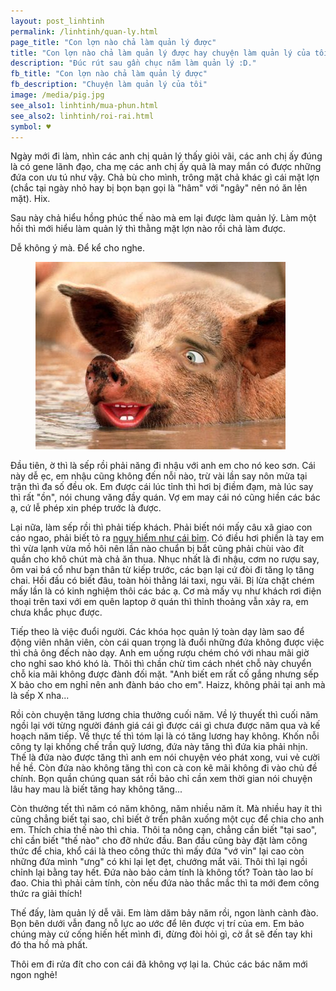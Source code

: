 ```yaml
---
layout: post_linhtinh
permalink: /linhtinh/quan-ly.html
page_title: "Con lợn nào chả làm quản lý được"
title: "Con lợn nào chả làm quản lý được hay chuyện làm quản lý của tôi"
description: "Đúc rút sau gần chục năm làm quản lý :D."
fb_title: "Con lợn nào chả làm quản lý được"
fb_description: "Chuyện làm quản lý của tôi"
image: /media/pig.jpg
see_also1: linhtinh/mua-phun.html
see_also2: linhtinh/roi-rai.html
symbol: ♥
---
```


Ngày mới đi làm, nhìn các anh chị quản lý thấy giỏi vãi, các anh chị ấy đúng là có gene lãnh đạo, cha mẹ các anh chị ấy quả là may mắn có được những đứa con ưu tú như vậy. Chả bù cho mình, trông mặt chả khác gì cái mặt lợn (chắc tại ngày nhỏ hay bị bọn bạn gọi là "hâm" với "ngây" nên nó ăn lên mặt). Hix.

Sau này chả hiểu hồng phúc thế nào mà em lại được làm quản lý. Làm một hồi thì mới hiểu làm quản lý thì thằng mặt lợn nào rồi chả làm được.

Dễ không ý mà. Để kể cho nghe.

<figure>
  <div class="img-container">
  <img src="/media/pig.jpg" alt="Tớ là heo đây">
  </div>
</figure>

Đầu tiên, ờ thì là sếp rồi phải năng đi nhậu với anh em cho nó keo sơn. Cái này dễ ẹc, em nhậu cũng không đến nỗi nào, trừ vài lần say nôn mửa tại trận thì đa số đều ok. Em được cái lúc tỉnh thì hơi bị điềm đạm, mà lúc say thì rất "ồn", nói chung văng đầy quán. Vợ em may cái nó cũng hiền các bác ạ, cứ lễ phép xin phép trước là được.

Lại nữa, làm sếp rồi thì phải tiếp khách. Phải biết nói mấy câu xã giao con cáo ngao, phải biết tỏ ra <a href="mua-phun.html">nguy hiểm như cái bỉm</a>. Có điều hơi phiền là tay em thì vừa lạnh vừa mồ hôi nên lần nào chuẩn bị bắt cũng phải chùi vào đít quần cho khô chút mà chả ăn thua. Nhục nhất là đi nhậu, cơm no rượu say, ôm vai bá cổ như bạn thân từ kiếp trước, các bạn lại cứ đòi đi tăng lọ tăng chai. Hồi đầu có biết đâu, toàn hỏi thằng lái taxi, ngu vãi. Bị lừa chặt chém mấy lần là có kinh nghiệm thôi các bác ạ. Cơ mà mấy vụ như khách rơi điện thoại trên taxi với em quên laptop ở quán thì thỉnh thoảng vẫn xảy ra, em chưa khắc phục được.

Tiếp theo là việc đuổi người. Các khóa học quản lý toàn dạy làm sao để động viên nhân viên, còn cái quan trọng là đuổi những đứa không được việc thì chả ông đếch nào dạy. Anh em uống rượu chém chó với nhau mãi giờ cho nghỉ sao khó khó là. Thôi thì chần chừ tìm cách nhét chỗ này chuyển chỗ kia mãi không được đành đối mặt. "Anh biết em rất cố gắng nhưng sếp X bảo cho em nghỉ nên anh đành báo cho em". Haizz, không phải tại anh mà là sếp X nha...

Rồi còn chuyện tăng lương chia thưởng cuối năm. Về lý thuyết thì cuối năm ngồi lại với từng người đánh giá cái gì được cái gì chưa được năm qua và kế hoạch năm tiếp. Về thực tế thì tóm lại là có tăng lương hay không. Khốn nỗi công ty lại khống chế trần quỹ lương, đứa này tăng thì đứa kia phải nhịn. Thế là đứa nào được tăng thì anh em nói chuyện véo phát xong, vui vẻ cười hề hề. Còn đứa nào không tăng thì con cà con kê mãi không đi vào chủ đề chính. Bọn quần chúng quan sát rồi bảo chỉ cần xem thời gian nói chuyện lâu hay mau là biết tăng hay không tăng...

Còn thưởng tết thì năm có năm không, năm nhiều năm ít. Mà nhiều hay ít thì cũng chẳng biết tại sao, chỉ biết ở trển phân xuống một cục để chia cho anh em. Thích chia thế nào thì chia. Thôi ta nông cạn, chẳng cần biết "tại sao", chỉ cần biết "thế nào" cho đỡ nhức đầu. Ban đầu cũng bày đặt làm công thức để chia, khổ cái là theo công thức thì mấy đứa "vớ vỉn" lại cao còn những đứa mình "ưng" có khi lại lẹt đẹt, chướng mắt vãi. Thôi thì lại ngồi chỉnh lại bằng tay hết. Đứa nào bảo cảm tính là không tốt? Toàn tào lao bí đao. Chia thì phải cảm tính, còn nếu đứa nào thắc mắc thì ta mới đem công thức ra giải thích!

Thế đấy, làm quản lý dễ vãi. Em làm dăm bảy năm rồi, ngon lành cành đào. Bọn bên dưới vẫn đang nỗ lực ao ước để lên được vị trí của em. Em bảo chúng mày cứ cống hiến hết mình đi, đừng đòi hỏi gì, cờ ắt sẽ đến tay khi đó tha hồ mà phất.

Thôi em đi rửa đít cho con cái đã không vợ lại la. Chúc các bác năm mới ngon nghẻ!
